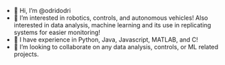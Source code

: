 - 👋 Hi, I’m @odridodri
- 👀 I’m interested in robotics, controls, and autonomous vehicles! Also interested in data analysis, machine learning and its use in replicating systems for easier monitoring!
- 🌱 I have experience in Python, Java, Javascript, MATLAB, and C!
- 💞️ I’m looking to collaborate on any data analysis, controls, or ML related projects.

<!---
odridodri/odridodri is a ✨ special ✨ repository because its `README.md` (this file) appears on your GitHub profile.
You can click the Preview link to take a look at your changes.
--->
